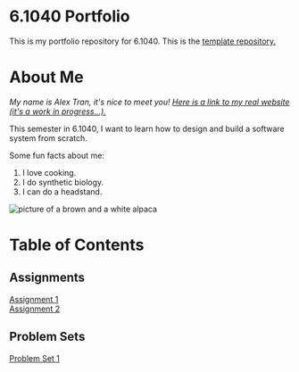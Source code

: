 # 6.1040 Portfolio
This is my portfolio repository for 6.1040. This is the [template repository.](https://docs.github.com/en/repositories/creating-and-managing-repositories/creating-a-template-repository)

# About Me
*My name is Alex Tran, it's nice to meet you! [Here is a link to my real website (it's a work in progress...).](https://alexhtran.com)*

This semester in 6.1040, I want to learn how to design and build a software system from scratch.

Some fun facts about me:
1. I love cooking.
2. I do synthetic biology.
3. I can do a headstand.

![picture of a brown and a white alpaca](https://encrypted-tbn0.gstatic.com/images?q=tbn:ANd9GcQf-9XHJ1aVmfYeo56S6uZfysW0Ohjg4Pciww&s)


# Table of Contents
## Assignments
[Assignment 1](assignments/assignment1.md)  
[Assignment 2](assignments/assignment2.md)  

## Problem Sets
[Problem Set 1](problemsets/problemset1.md)  
